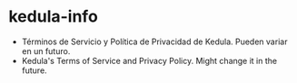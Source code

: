 # kedula-info
- Términos de Servicio y Política de Privacidad de Kedula. Pueden variar en un futuro.
- Kedula's Terms of Service and Privacy Policy. Might change it in the future.

